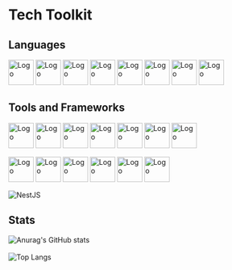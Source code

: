 # Tech Toolkit

Languages
---
<img src="https://user-images.githubusercontent.com/25181517/117201156-9a724800-adec-11eb-9a9d-3cd0f67da4bc.png" alt="Logo" width="50" /> <img src="https://user-images.githubusercontent.com/25181517/192158954-f88b5814-d510-4564-b285-dff7d6400dad.png" alt="Logo" width="50" /> <img src="https://user-images.githubusercontent.com/25181517/183423507-c056a6f9-1ba8-4312-a350-19bcbc5a8697.png" alt="Logo" width="50" /> <img src="https://user-images.githubusercontent.com/25181517/183898674-75a4a1b1-f960-4ea9-abcb-637170a00a75.png" alt="Logo" width="50" /> <img src="https://user-images.githubusercontent.com/25181517/117447155-6a868a00-af3d-11eb-9cfe-245df15c9f3f.png" alt="Logo" width="50" /> <img src="https://user-images.githubusercontent.com/25181517/183896128-ec99105a-ec1a-4d85-b08b-1aa1620b2046.png" alt="Logo" width="50" /> <img src="https://user-images.githubusercontent.com/25181517/192106070-46255bcf-65e6-4c6b-a296-bf8d0d8fb2a7.png" alt="Logo" width="50" /> <img src="https://raw.githubusercontent.com/marwin1991/profile-technology-icons/refs/heads/main/icons/typescript.png" alt="Logo" width="50"/>

Tools and Frameworks
---
<img src="https://user-images.githubusercontent.com/25181517/183897015-94a058a6-b86e-4e42-a37f-bf92061753e5.png" alt="Logo" width="50" /> <img src="https://user-images.githubusercontent.com/25181517/183859966-a3462d8d-1bc7-4880-b353-e2cbed900ed6.png" alt="Logo" width="50" /> <img src="https://user-images.githubusercontent.com/25181517/117208740-bfb78400-adf5-11eb-97bb-09072b6bedfc.png" alt="Logo" width="50" /> <img src="https://user-images.githubusercontent.com/25181517/192108372-f71d70ac-7ae6-4c0d-8395-51d8870c2ef0.png" alt="Logo" width="50" /> <img src="https://user-images.githubusercontent.com/25181517/192108891-d86b6220-e232-423a-bf5f-90903e6887c3.png" alt="Logo" width="50" /> <img src="https://user-images.githubusercontent.com/25181517/192108890-200809d1-439c-4e23-90d3-b090cf9a4eea.png" alt="Logo" width="50" /> <img src="https://raw.githubusercontent.com/marwin1991/profile-technology-icons/refs/heads/main/icons/next_js.png" alt="Logo" width="50" />

<img src="https://user-images.githubusercontent.com/25181517/192108892-6e9b5cdf-4e35-4a70-ad9a-801a93a07c1c.png" alt="Logo" width="50" /> <img src="https://user-images.githubusercontent.com/25181517/192158606-7c2ef6bd-6e04-47cf-b5bc-da2797cb5bda.png" alt="Logo" width="50" /> <img src="https://github.com/user-attachments/assets/9f931c45-0585-4db0-86a7-25ce3f5bef25" alt="Logo" width="50" /> <img src="https://user-images.githubusercontent.com/25181517/186884152-ae609cca-8cf1-4175-8d60-1ce1fa078ca2.png" alt="Logo" width="50" /> <img src="https://raw.githubusercontent.com/marwin1991/profile-technology-icons/refs/heads/main/icons/tailwind_css.png" alt="Logo" width="50" /> <img src="https://raw.githubusercontent.com/marwin1991/profile-technology-icons/refs/heads/main/icons/nest_js.png" alt="Logo" width="50" />

![NestJS](https://img.shields.io/badge/nestjs-%23E0234E.svg?style=for-the-badge&logo=nestjs&logoColor=white)

Stats
---
![Anurag's GitHub stats](https://github-readme-stats.vercel.app/api?username=dleonsilva7226&hide=contribs,prs&theme=radical) 
<br></br>
![Top Langs](https://github-readme-stats.vercel.app/api/top-langs/?username=dleonsilva7226&layout=compact&theme=radical)



<!---
dleonsilva7226/dleonsilva7226 is a ✨ special ✨ repository because its `README.md` (this file) appears on your GitHub profile.
You can click the Preview link to take a look at your changes.
--->
